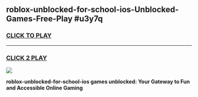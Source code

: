
## roblox-unblocked-for-school-ios-Unblocked-Games-Free-Play #u3y7q
<h3>
<a href="https://us.freeplayer.one?title=roblox-unblocked-for-school-ios&ref=9M">CLICK TO PLAY</a></h3>
<hr>

<h3>
<a href="https://us.freeplayer.one?title=roblox-unblocked-for-school-ios&ref=9M">CLICK 2 PLAY</a>
  
</h3>

<a href="https://us.freeplayer.one?title=roblox-unblocked-for-school-ios&ref=9M"><img src="https://clearcache.store/games.png"></a>


**roblox-unblocked-for-school-ios games unblocked: Your Gateway to Fun and Accessible Online Gaming**
